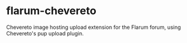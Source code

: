 # flarum-chevereto

Chevereto image hosting upload extension for the Flarum forum, using Chevereto's pup upload plugin.
